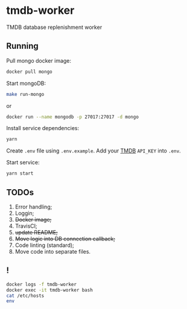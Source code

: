 # tmdb-worker

TMDB database replenishment worker

## Running
Pull mongo docker image:
```sh
docker pull mongo
```

Start mongoDB:
```sh
make run-mongo
```
or
```sh
docker run --name mongodb -p 27017:27017 -d mongo
```

Install service dependencies:
```sh
yarn
```

Create `.env` file using `.env.example`. Add your [TMDB](https://www.themoviedb.org/) `API_KEY` into `.env`.

Start service:
```sh
yarn start
```

## TODOs
1. Error handling;
2. Loggin;
3. ~~Docker image;~~
4. TravisCI;
5. ~~update README;~~
6. ~~Move logic into DB connection callback;~~
7. Code linting (standard);
8. Move code into separate files.

## !
```sh
docker logs -f tmdb-worker
docker exec -it tmdb-worker bash
cat /etc/hosts
env
```
